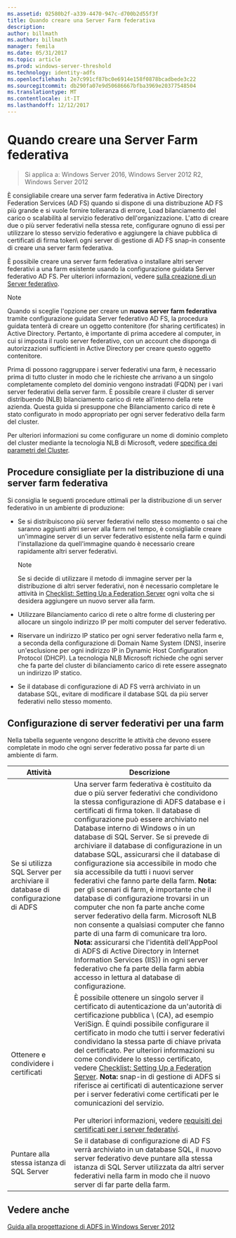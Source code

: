 ```yaml
---
ms.assetid: 02580b2f-a339-4470-947c-d700b2d55f3f
title: Quando creare una Server Farm federativa
description: 
author: billmath
ms.author: billmath
manager: femila
ms.date: 05/31/2017
ms.topic: article
ms.prod: windows-server-threshold
ms.technology: identity-adfs
ms.openlocfilehash: 2e7c991cf87bc0e6914e158f0878bcadbede3c22
ms.sourcegitcommit: db290fa07e9d50686667bfba3969e20377548504
ms.translationtype: MT
ms.contentlocale: it-IT
ms.lasthandoff: 12/12/2017
---
```

# <a name="when-to-create-a-federation-server-farm"></a>Quando creare una Server Farm federativa

>Si applica a: Windows Server 2016, Windows Server 2012 R2, Windows Server 2012

È consigliabile creare una server farm federativa in Active Directory Federation Services \(AD FS\) quando si dispone di una distribuzione AD FS più grande e si vuole fornire tolleranza di errore, Load bilanciamento del carico o scalabilità al servizio federativo dell'organizzazione. L'atto di creare due o più server federativi nella stessa rete, configurare ognuno di essi per utilizzare lo stesso servizio federativo e aggiungere la chiave pubblica di certificati di firma token\ ogni server di gestione di AD FS snap-in consente di creare una server farm federativa.  
  
È possibile creare una server farm federativa o installare altri server federativi a una farm esistente usando la configurazione guidata Server federativo AD FS. Per ulteriori informazioni, vedere [sulla creazione di un Server federativo](When-to-Create-a-Federation-Server.md).  
  
> [!NOTE]  
> Quando si sceglie l'opzione per creare un **nuova server farm federativa** tramite configurazione guidata Server federativo AD FS, la procedura guidata tenterà di creare un oggetto contenitore \(for sharing certificates\) in Active Directory. Pertanto, è importante di prima accedere al computer, in cui si imposta il ruolo server federativo, con un account che disponga di autorizzazioni sufficienti in Active Directory per creare questo oggetto contenitore.  
  
Prima di possono raggruppare i server federativi una farm, è necessario prima di tutto cluster in modo che le richieste che arrivano a un singolo completamente completo del dominio vengono instradati \(FQDN\) per i vari server federativi della server farm. È possibile creare il cluster di server distribuendo \(NLB\) bilanciamento carico di rete all'interno della rete azienda. Questa guida si presuppone che Bilanciamento carico di rete è stato configurato in modo appropriato per ogni server federativo della farm del cluster.  
  
Per ulteriori informazioni su come configurare un nome di dominio completo del cluster mediante la tecnologia NLB di Microsoft, vedere [specifica dei parametri del Cluster](https://go.microsoft.com/fwlink/?LinkID=74651).  
  
## <a name="best-practices-for-deploying-a-federation-server-farm"></a>Procedure consigliate per la distribuzione di una server farm federativa  
Si consiglia le seguenti procedure ottimali per la distribuzione di un server federativo in un ambiente di produzione:  
  
-   Se si distribuiscono più server federativi nello stesso momento o sai che saranno aggiunti altri server alla farm nel tempo, è consigliabile creare un'immagine server di un server federativo esistente nella farm e quindi l'installazione da quell'immagine quando è necessario creare rapidamente altri server federativi.  
  
    > [!NOTE]  
    > Se si decide di utilizzare il metodo di immagine server per la distribuzione di altri server federativi, non è necessario completare le attività in [Checklist: Setting Up a Federation Server](../../ad-fs/deployment/Checklist--Setting-Up-a-Federation-Server.md) ogni volta che si desidera aggiungere un nuovo server alla farm.  
  
-   Utilizzare Bilanciamento carico di rete o altre forme di clustering per allocare un singolo indirizzo IP per molti computer del server federativo.  
  
-   Riservare un indirizzo IP statico per ogni server federativo nella farm e, a seconda della configurazione di Domain Name System \(DNS\), inserire un'esclusione per ogni indirizzo IP in Dynamic Host Configuration Protocol \(DHCP\). La tecnologia NLB Microsoft richiede che ogni server che fa parte del cluster di bilanciamento carico di rete essere assegnato un indirizzo IP statico.  
  
-   Se il database di configurazione di AD FS verrà archiviato in un database SQL, evitare di modificare il database SQL da più server federativi nello stesso momento.  
  
## <a name="configuring-federation-servers-for-a-farm"></a>Configurazione di server federativi per una farm  
Nella tabella seguente vengono descritte le attività che devono essere completate in modo che ogni server federativo possa far parte di un ambiente di farm.  
  
|Attività|Descrizione|  
|--------|---------------|  
|Se si utilizza SQL Server per archiviare il database di configurazione di ADFS|Una server farm federativa è costituito da due o più server federativi che condividono la stessa configurazione di ADFS database e i certificati di firma token\. Il database di configurazione può essere archiviato nel Database interno di Windows o in un database di SQL Server. Se si prevede di archiviare il database di configurazione in un database SQL, assicurarsi che il database di configurazione sia accessibile in modo che sia accessibile da tutti i nuovi server federativi che fanno parte della farm. **Nota:** per gli scenari di farm, è importante che il database di configurazione trovarsi in un computer che non fa parte anche come server federativo della farm. Microsoft NLB non consente a qualsiasi computer che fanno parte di una farm di comunicare tra loro. **Nota:** assicurarsi che l'identità dell'AppPool di ADFS di Active Directory in Internet Information Services \(IIS\)\) in ogni server federativo che fa parte della farm abbia accesso in lettura al database di configurazione.|  
|Ottenere e condividere i certificati|È possibile ottenere un singolo server il certificato di autenticazione da un'autorità di certificazione pubblica \ (CA\), ad esempio VeriSign. È quindi possibile configurare il certificato in modo che tutti i server federativi condividano la stessa parte di chiave privata del certificato. Per ulteriori informazioni su come condividere lo stesso certificato, vedere [Checklist: Setting Up a Federation Server](../../ad-fs/deployment/Checklist--Setting-Up-a-Federation-Server.md). **Nota:** snap-in di gestione di ADFS si riferisce ai certificati di autenticazione server per i server federativi come certificati per le comunicazioni del servizio.<br /><br />Per ulteriori informazioni, vedere [requisiti dei certificati per i server federativi](Certificate-Requirements-for-Federation-Servers.md).|  
|Puntare alla stessa istanza di SQL Server|Se il database di configurazione di AD FS verrà archiviato in un database SQL, il nuovo server federativo deve puntare alla stessa istanza di SQL Server utilizzata da altri server federativi nella farm in modo che il nuovo server di far parte della farm.|  
  
## <a name="see-also"></a>Vedere anche
[Guida alla progettazione di ADFS in Windows Server 2012](AD-FS-Design-Guide-in-Windows-Server-2012.md)
